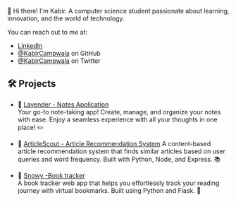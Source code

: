 
🐳 Hi there! I'm Kabir. A computer science student passionate about learning, innovation, and the world of technology.

<!-- Curriculum Vitae: [HTML](cv.html) -->

You can reach out to me at:

- [LinkedIn](https://www.linkedin.com/in/kabircampwala/)
- [@KabirCampwala](https://github.com/kabirCampwala/) on GitHub
- [@KabirCampwala](https://x.com/KabirCampwala) on Twitter

## 🛠️ Projects

- 🪻 [Lavender - Notes Application](https://github.com/KabirCampwala/lavender-notes-app)
<br />Your go-to note-taking app! Create, manage, and organize your notes with ease. Enjoy a seamless experience with all your thoughts in one place! ✏️
- 📄 [ArticleScout - Article Recommendation System](https://github.com/KabirCampwala/Article-Recommendation-System)
A content-based article recommendation system that finds similar articles based on user queries and word frequency. Built with Python, Node, and Express. 📚

- 📖 [Snowy -Book tracker](https://github.com/KabirCampwala/Snowy---Book-Tracker)
<br />A book tracker web app that helps you effortlessly track your reading journey with virtual bookmarks. Built using Python and Flask. 📖

<!-- :book: Reading -->
<!-- - [Bookshelf](bookshelf) - My bookshelf. -->
